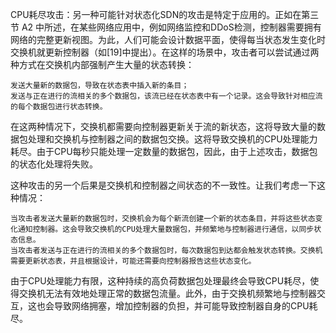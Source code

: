 CPU耗尽攻击：另一种可能针对状态化SDN的攻击是特定于应用的。正如在第三节 A2 中所述，在某些网络应用中，例如网络监控和DDoS检测，控制器需要拥有网络的完整更新视图。为此，人们可能会设计数据平面，使得每当状态发生变化时交换机就更新控制器（如[19]中提出）。在这样的场景中，攻击者可以尝试通过两种方式在交换机内部强制产生大量的状态转换：

    发送大量新的数据包，导致在状态表中插入新的条目；
    发送与正在进行的流相关的多个数据包，该流已经在状态表中有一个记录。这会导致针对相应流的每个数据包进行状态转换。

在这两种情况下，交换机都需要向控制器更新关于流的新状态，这将导致大量的数据包处理和交换机与控制器之间的数据包交换。这将导致交换机的CPU处理能力耗尽。由于CPU每秒只能处理一定数量的数据包，因此，由于上述攻击，数据包的状态化处理将失败。

这种攻击的另一个后果是交换机和控制器之间状态的不一致性。让我们考虑一下这种情况：

    当攻击者发送大量新的数据包时，交换机会为每个新流创建一个新的状态条目，并将这些状态变化通知控制器。这会导致交换机的CPU处理大量数据包，并频繁地与控制器进行通信，以同步状态信息。
    当攻击者发送与正在进行的流相关的多个数据包时，每次数据包到达都会触发状态转换。交换机需要更新状态表，并且根据设计，可能还需要向控制器报告这些状态变化。

由于CPU处理能力有限，这种持续的高负荷数据包处理最终会导致CPU耗尽，使得交换机无法有效地处理正常的数据包流量。此外，由于交换机频繁地与控制器交互，这也会导致网络拥塞，增加控制器的负担，并可能导致控制器自身的CPU耗尽。